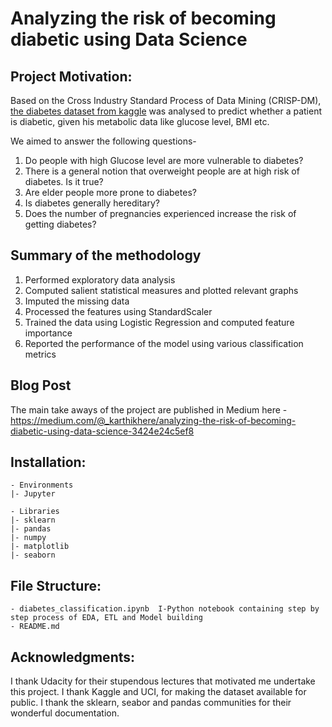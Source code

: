 
# Analyzing the risk of becoming diabetic using Data Science

##  Project Motivation:

Based on the Cross Industry Standard Process of Data Mining (CRISP-DM), [the diabetes dataset from kaggle](https://www.kaggle.com/uciml/pima-indians-diabetes-database) was analysed to predict whether a patient is diabetic, given his metabolic data like glucose level, BMI etc.

We aimed to answer the following questions-
1. Do people with high Glucose level are more vulnerable to diabetes?
2. There is a general notion that overweight people are at high risk of diabetes. Is it true?
3. Are elder people more prone to diabetes?
4. Is diabetes generally hereditary?
5. Does the number of pregnancies experienced increase the risk of getting diabetes?


##  Summary of the methodology
1. Performed exploratory data analysis
2. Computed salient statistical measures and plotted relevant graphs
3. Imputed the missing data
4. Processed the features using StandardScaler
5. Trained the data using Logistic Regression and computed feature importance
6. Reported the performance of the model using various classification metrics


##  Blog Post
The main take aways of the project are published in Medium here - https://medium.com/@_karthikhere/analyzing-the-risk-of-becoming-diabetic-using-data-science-3424e24c5ef8


## Installation:
	- Environments
	|- Jupyter

	- Libraries
	|- sklearn
	|- pandas
	|- numpy
	|- matplotlib
	|- seaborn


## File Structure:

	- diabetes_classification.ipynb  I-Python notebook containing step by step process of EDA, ETL and Model building
	- README.md


## Acknowledgments:
I thank Udacity for their stupendous lectures that motivated me undertake this project.
I thank Kaggle and UCI, for making the dataset available for public.
I thank the sklearn, seabor and pandas communities for their wonderful documentation.